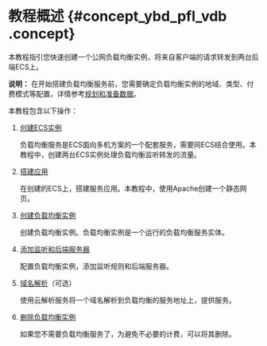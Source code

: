# 教程概述 {#concept_ybd_pfl_vdb .concept}

本教程指引您快速创建一个公网负载均衡实例，将来自客户端的请求转发到两台后端ECS上。

**说明：** 在开始搭建负载均衡服务前，您需要确定负载均衡实例的地域、类型、付费模式等配置，详情参考[规划和准备数据](cn.zh-CN/快速入门（旧版，即将下线）_废弃/规划和准备.md#)。

本教程包含以下操作：

1.  [创建ECS实例](cn.zh-CN/快速入门（旧版，即将下线）_废弃/创建ECS实例.md#)

    负载均衡服务是ECS面向多机方案的一个配套服务，需要同ECS结合使用。本教程中，创建两台ECS实例处理负载均衡监听转发的流量。

2.  [搭建应用](cn.zh-CN/快速入门（旧版，即将下线）_废弃/创建静态网页.md#)

    在创建的ECS上，搭建服务应用。本教程中，使用Apache创建一个静态网页。

3.  [创建负载均衡实例](cn.zh-CN/快速入门（旧版，即将下线）_废弃/创建负载均衡实例.md#)

    创建负载均衡实例。负载均衡实例是一个运行的负载均衡服务实体。

4.  [添加监听和后端服务器](cn.zh-CN/快速入门（旧版，即将下线）_废弃/配置负载均衡实例.md#)

    配置负载均衡实例，添加监听规则和后端服务器。

5.  [域名解析](cn.zh-CN/快速入门（旧版，即将下线）_废弃/域名解析.md#)（可选）

    使用云解析服务将一个域名解析到负载均衡的服务地址上，提供服务。

6.  [删除负载均衡实例](cn.zh-CN/快速入门（旧版，即将下线）_废弃/删除负载均衡实例.md#)

    如果您不需要负载均衡服务了，为避免不必要的计费，可以将其删除。


